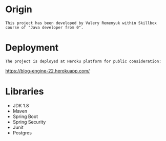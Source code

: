 # __Origin__
 	This project has been developed by Valery Remenyuk within Skillbox course of "Java developer from 0".

# __Deployment__
	The project is deployed at Heroku platform for public consideration:
https://blog-engine-22.herokuapp.com/

# __Libraries__
- JDK 1.8
- Maven
- Spring Boot
- Spring Security
- Junit
- Postgres
